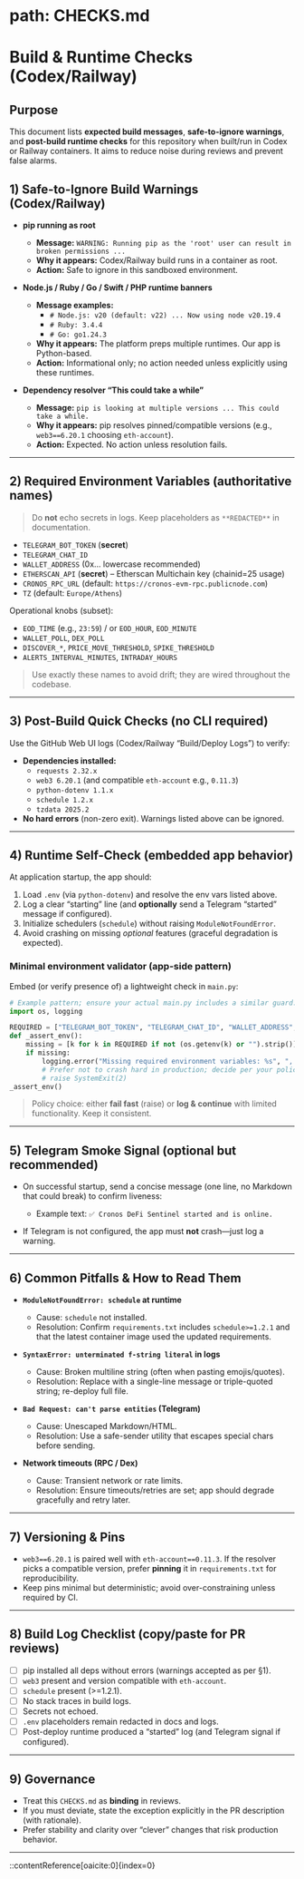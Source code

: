 # path: CHECKS.md
# Build & Runtime Checks (Codex/Railway)

## Purpose
This document lists **expected build messages**, **safe-to-ignore warnings**, and **post-build runtime checks** for this repository when built/run in Codex or Railway containers. It aims to reduce noise during reviews and prevent false alarms.

## 1) Safe-to-Ignore Build Warnings (Codex/Railway)

- **pip running as root**
  - **Message:** `WARNING: Running pip as the 'root' user can result in broken permissions ...`
  - **Why it appears:** Codex/Railway build runs in a container as root.
  - **Action:** Safe to ignore in this sandboxed environment.

- **Node.js / Ruby / Go / Swift / PHP runtime banners**
  - **Message examples:**  
    - `# Node.js: v20 (default: v22) ... Now using node v20.19.4`  
    - `# Ruby: 3.4.4`  
    - `# Go: go1.24.3`
  - **Why it appears:** The platform preps multiple runtimes. Our app is Python-based.
  - **Action:** Informational only; no action needed unless explicitly using these runtimes.

- **Dependency resolver “This could take a while”**
  - **Message:** `pip is looking at multiple versions ... This could take a while.`
  - **Why it appears:** pip resolves pinned/compatible versions (e.g., `web3==6.20.1` choosing `eth-account`).
  - **Action:** Expected. No action unless resolution fails.

---

## 2) Required Environment Variables (authoritative names)
> Do **not** echo secrets in logs. Keep placeholders as `**REDACTED**` in documentation.

- `TELEGRAM_BOT_TOKEN` (**secret**)  
- `TELEGRAM_CHAT_ID`
- `WALLET_ADDRESS` (0x… lowercase recommended)
- `ETHERSCAN_API` (**secret**) – Etherscan Multichain key (chainid=25 usage)
- `CRONOS_RPC_URL` (default: `https://cronos-evm-rpc.publicnode.com`)
- `TZ` (default: `Europe/Athens`)

Operational knobs (subset):
- `EOD_TIME` (e.g., `23:59`) / or `EOD_HOUR`, `EOD_MINUTE`
- `WALLET_POLL`, `DEX_POLL`
- `DISCOVER_*`, `PRICE_MOVE_THRESHOLD`, `SPIKE_THRESHOLD`
- `ALERTS_INTERVAL_MINUTES`, `INTRADAY_HOURS`

> Use exactly these names to avoid drift; they are wired throughout the codebase.

---

## 3) Post-Build Quick Checks (no CLI required)
Use the GitHub Web UI logs (Codex/Railway “Build/Deploy Logs”) to verify:

- **Dependencies installed:**
  - `requests 2.32.x`
  - `web3 6.20.1` (and compatible `eth-account` e.g., `0.11.3`)
  - `python-dotenv 1.1.x`
  - `schedule 1.2.x`
  - `tzdata 2025.2`
- **No hard errors** (non-zero exit). Warnings listed above can be ignored.

---

## 4) Runtime Self-Check (embedded app behavior)
At application startup, the app should:

1. Load `.env` (via `python-dotenv`) and resolve the env vars listed above.
2. Log a clear “starting” line (and **optionally** send a Telegram “started” message if configured).
3. Initialize schedulers (`schedule`) without raising `ModuleNotFoundError`.
4. Avoid crashing on missing *optional* features (graceful degradation is expected).

### Minimal environment validator (app-side pattern)
Embed (or verify presence of) a lightweight check in `main.py`:

```python
# Example pattern; ensure your actual main.py includes a similar guard.
import os, logging

REQUIRED = ["TELEGRAM_BOT_TOKEN", "TELEGRAM_CHAT_ID", "WALLET_ADDRESS", "CRONOS_RPC_URL"]
def _assert_env():
    missing = [k for k in REQUIRED if not (os.getenv(k) or "").strip()]
    if missing:
        logging.error("Missing required environment variables: %s", ", ".join(missing))
        # Prefer not to crash hard in production; decide per your policy:
        # raise SystemExit(2)
_assert_env()
````

> Policy choice: either **fail fast** (raise) or **log & continue** with limited functionality. Keep it consistent.

---

## 5) Telegram Smoke Signal (optional but recommended)

* On successful startup, send a concise message (one line, no Markdown that could break) to confirm liveness:

  * Example text: `✅ Cronos DeFi Sentinel started and is online.`
* If Telegram is not configured, the app must **not** crash—just log a warning.

---

## 6) Common Pitfalls & How to Read Them

* **`ModuleNotFoundError: schedule` at runtime**

  * Cause: `schedule` not installed.
  * Resolution: Confirm `requirements.txt` includes `schedule>=1.2.1` and that the latest container image used the updated requirements.

* **`SyntaxError: unterminated f-string literal` in logs**

  * Cause: Broken multiline string (often when pasting emojis/quotes).
  * Resolution: Replace with a single-line message or triple-quoted string; re-deploy full file.

* **`Bad Request: can't parse entities` (Telegram)**

  * Cause: Unescaped Markdown/HTML.
  * Resolution: Use a safe-sender utility that escapes special chars before sending.

* **Network timeouts (RPC / Dex)**

  * Cause: Transient network or rate limits.
  * Resolution: Ensure timeouts/retries are set; app should degrade gracefully and retry later.

---

## 7) Versioning & Pins

* `web3==6.20.1` is paired well with `eth-account==0.11.3`. If the resolver picks a compatible version, prefer **pinning** it in `requirements.txt` for reproducibility.
* Keep pins minimal but deterministic; avoid over-constraining unless required by CI.

---

## 8) Build Log Checklist (copy/paste for PR reviews)

* [ ] pip installed all deps without errors (warnings accepted as per §1).
* [ ] `web3` present and version compatible with `eth-account`.
* [ ] `schedule` present (>=1.2.1).
* [ ] No stack traces in build logs.
* [ ] Secrets not echoed.
* [ ] `.env` placeholders remain redacted in docs and logs.
* [ ] Post-deploy runtime produced a “started” log (and Telegram signal if configured).

---

## 9) Governance

* Treat this `CHECKS.md` as **binding** in reviews.
* If you must deviate, state the exception explicitly in the PR description (with rationale).
* Prefer stability and clarity over “clever” changes that risk production behavior.

---
::contentReference[oaicite:0]{index=0}
```
